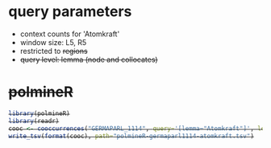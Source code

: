 # query parameters
- context counts for 'Atomkraft'
- window size: L5, R5
- restricted to <s> regions
- query level: lemma (node and collocates)

# polmineR
```R
library(polmineR)
library(readr)
cooc <- cooccurrences("GERMAPARL_1114", query='[lemma="Atomkraft"]', left=5, right=5, p_attribute='lemma', s_attribute='s')
write_tsv(format(cooc), path="polmineR-germaparl1114-atomkraft.tsv")
```
